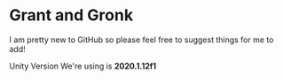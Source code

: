 # Grant and Gronk
I am pretty new to GitHub so please feel free to suggest things for me to add!

Unity Version We're using is **2020.1.12f1**
